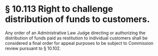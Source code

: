 # § 10.113   Right to challenge distribution of funds to customers.

Any order of an Administrative Law Judge directing or authorizing the distribution of funds paid as restitution to individual customers shall be considered a final order for appeal purposes to be subject to Commission review pursuant to § 10.102.




